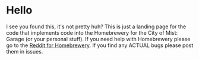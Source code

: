 # Hello

I see you found this, it's not pretty huh? This is just a landing page for the code that implements code into the Homebrewery for the City of Mist: Garage (or your personal stuff). If you need help with Homebrewery please go to the [Reddit for Homebrewery](https://www.reddit.com/r/homebrewery/). If you find any ACTUAL bugs please post them in issues. 
